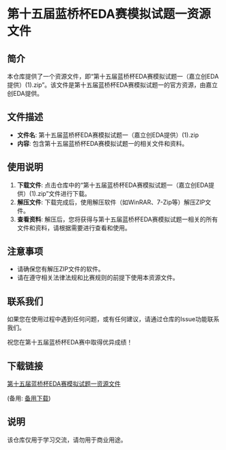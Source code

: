 # 第十五届蓝桥杯EDA赛模拟试题一资源文件

## 简介

本仓库提供了一个资源文件，即“第十五届蓝桥杯EDA赛模拟试题一（嘉立创EDA提供）(1).zip”。该文件是第十五届蓝桥杯EDA赛模拟试题一的官方资源，由嘉立创EDA提供。

## 文件描述

- **文件名**: 第十五届蓝桥杯EDA赛模拟试题一（嘉立创EDA提供）(1).zip
- **内容**: 包含第十五届蓝桥杯EDA赛模拟试题一的相关文件和资料。

## 使用说明

1. **下载文件**: 点击仓库中的“第十五届蓝桥杯EDA赛模拟试题一（嘉立创EDA提供）(1).zip”文件进行下载。
2. **解压文件**: 下载完成后，使用解压软件（如WinRAR、7-Zip等）解压ZIP文件。
3. **查看资料**: 解压后，您将获得与第十五届蓝桥杯EDA赛模拟试题一相关的所有文件和资料，请根据需要进行查看和使用。

## 注意事项

- 请确保您有解压ZIP文件的软件。
- 请在遵守相关法律法规和比赛规则的前提下使用本资源文件。

## 联系我们

如果您在使用过程中遇到任何问题，或有任何建议，请通过仓库的Issue功能联系我们。

祝您在第十五届蓝桥杯EDA赛中取得优异成绩！

## 下载链接
[第十五届蓝桥杯EDA赛模拟试题一资源文件](https://pan.quark.cn/s/f59dfc64aad1) 

(备用: [备用下载](https://pan.baidu.com/s/1j6LJ7tOhx8zS8OHPlmRLUQ?pwd=1234))

## 说明

该仓库仅用于学习交流，请勿用于商业用途。
